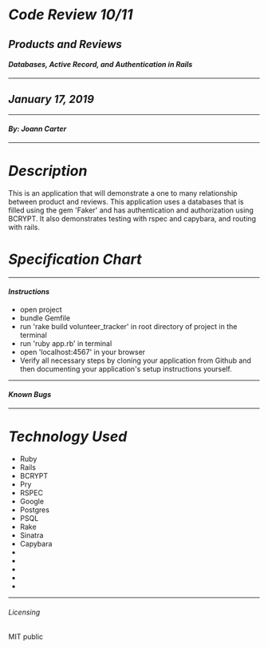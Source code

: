 
# _Code Review 10/11_
## _Products and Reviews_
#### _Databases, Active Record, and Authentication in Rails_
****************
## _January 17, 2019_
****************
#### _By: Joann Carter_
***************
# _Description_
This is an application that will demonstrate a one to many relationship between product and reviews. This application uses a databases that is filled using the gem 'Faker' and has authentication and authorization using BCRYPT. It also demonstrates testing with rspec and capybara, and routing with rails.

#  _Specification Chart_

******************
#### _Instructions_
* open project
* bundle Gemfile
* run 'rake build volunteer_tracker' in root directory of project in the terminal
* run 'ruby app.rb' in terminal
* open 'localhost:4567' in your browser
* Verify all necessary steps by cloning your application from Github and then documenting your application's setup instructions yourself.
***************
#### _Known Bugs_

***************
# _Technology Used_
* Ruby
* Rails
* BCRYPT
* Pry
* RSPEC
* Google
* Postgres
* PSQL
* Rake
* Sinatra
* Capybara
*
*
*
*
*

*******
###### _Licensing_
MIT public
